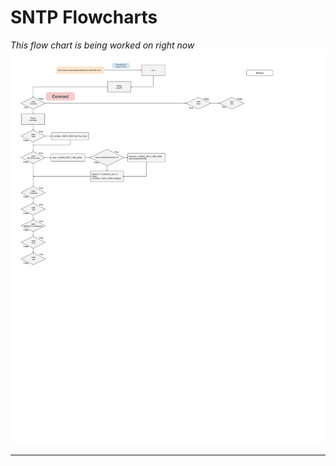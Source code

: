 # SNTP Flowcharts  
*This flow chart is being worked on right now*
![SNTP Run Flowchart](./drawings/sntp_flowchart_run.svg)  
___ 